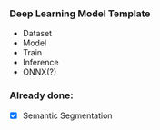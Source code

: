 ### Deep Learning Model Template
- Dataset
- Model
- Train
- Inference
- ONNX(?)

### Already done:
- [x] Semantic Segmentation
